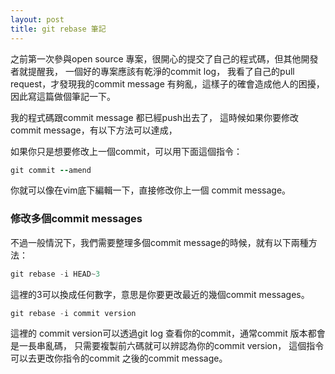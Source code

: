 ```yaml
---
layout: post
title: git rebase 筆記
---
```


之前第一次參與open source 專案，很開心的提交了自己的程式碼，但其他開發者就提醒我，
一個好的專案應該有乾淨的commit log，
我看了自己的pull request，才發現我的commit message 有夠亂，這樣子的確會造成他人的困擾，因此寫這篇做個筆記一下。

我的程式碼跟commit message 都已經push出去了，
這時候如果你要修改commit message，有以下方法可以達成，


如果你只是想要修改上一個commit，可以用下面這個指令：

```ruby
git commit --amend
```
你就可以像在vim底下編輯一下，直接修改你上一個 commit message。


### 修改多個commit messages

不過一般情況下，我們需要整理多個commit message的時候，就有以下兩種方法：



```c
git rebase -i HEAD~3
```
這裡的3可以換成任何數字，意思是你要更改最近的幾個commit messages。



```c
git rebase -i commit version
```
這裡的 commit version可以透過git log 查看你的commit，通常commit 版本都會是一長串亂碼，
只需要複製前六碼就可以辨認為你的commit version，
這個指令可以去更改你指令的commit 之後的commit message。
